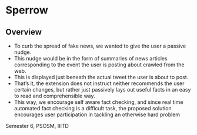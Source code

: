 # Sperrow

## Overview

* To curb the spread of fake news, we wanted to give the user a passive nudge. 
* This nudge would be in the form of summaries of news articles corresponding to the event the user is posting about crawled from the web. 
* This is displayed just beneath the actual tweet the user is about to post. 
* That’s it, the extension does not instruct neither recommends the user certain changes, but rather just passively lays out useful facts in an easy to read and comprehensible way. 
* This way, we encourage self aware fact checking, and since real time automated fact checking is a difficult task, the proposed solution encourages user participation in tackling an otherwise hard problem

Semester 6, PSOSM, IIITD